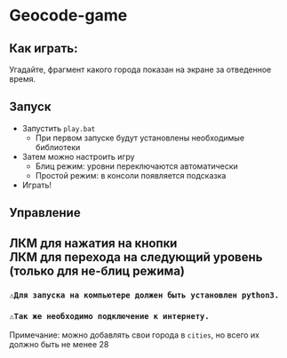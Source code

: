 # Geocode-game
## Как играть:
Угадайте, фрагмент какого города показан на экране за отведенное время.
## Запуск
- Запустить ```play.bat```
  - При первом запуске будут установлены необходимые библиотеки
- Затем можно настроить игру
  - Блиц режим: уровни переключаются автоматически
  - Простой режим: в консоли появляется подсказка
- Играть!
## Управление
ЛКМ для нажатия на кнопки\
ЛКМ для перехода на следующий уровень (только для не-блиц режима)
------
### ```⚠️Для запуска на компьютере должен быть установлен python3.```
### ```⚠️Так же необходимо подключение к интернету.```
Примечание: можно добавлять свои города в ```cities```, но всего их должно быть не менее 28